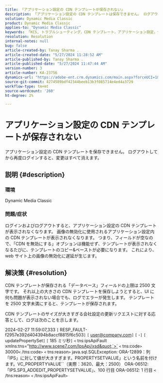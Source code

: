 ```yaml
---
title: 「アプリケーション設定の CDN テンプレートが保存されない」
description: 「アプリケーション設定の CDN テンプレートは保存できません。 ログアウトしてから再度ログインすると、変更はすべて消えます。」
solution: Dynamic Media Classic
product: Dynamic Media Classic
applies-to: "Dynamic Media Classic"
keywords: 「KCS, トラブルシューティング，CDN テンプレート，アプリケーション設定，保存されない，Adobe Dynamic Media Classic」
resolution: Resolution
internal-notes: null
bug: false
article-created-by: Tanay Sharma .
article-created-date: "5/27/2024 11:28:52 AM"
article-published-by: Tanay Sharma .
article-published-date: "5/27/2024 11:47:44 AM"
version-number: 3
article-number: KA-23756
dynamics-url: "https://adobe-ent.crm.dynamics.com/main.aspx?forceUCI=1&pagetype=entityrecord&etn=knowledgearticle&id=a3972c4b-1c1c-ef11-840b-6045bd006b25"
source-git-commit: 4274589bdf42344beeb13b3f085714e4ed4a3729
workflow-type: tm+mt
source-wordcount: '260'
ht-degree: 2%

---
```


# アプリケーション設定の CDN テンプレートが保存されない


アプリケーション設定の CDN テンプレートを保存できません。 ログアウトしてから再度ログインすると、変更はすべて消えます。

## 説明 {#description}


### 環境

Dynamic Media Classic

### 問題/症状

ログインおよびログアウトすると、アプリケーション設定の CDN テンプレートが表示されなくなります。 画像の無効化に使用されるアプリケーション設定内の CDN テンプレートが表示されなくなります。 つまり、フィールドが空なので、「CDN を無効にする」オプションは機能せず、テンプレートが表示されなくなるたびに、テンプレートのコピー&amp;ペーストが必要になります。 これにより、web サイト上の画像の無効化に遅延が生じます。


## 解決策 {#resolution}


CDN テンプレートが保存される「データベース」フィールドの上限は 2500 文字です。 それ以上の大きさの CDN テンプレートを保存しようとすると、UI に何も問題が表示されない場合でも、ログでエラーが発生します。 テンプレートを 2500 文字未満にすると、テンプレートが保存されます。



CDN テンプレートのサイズが大きすぎる会社設定の更新リクエストに対する応答として、ログは次のことを示します。

2024-02-27 11:59:07,333 `[` RESP_FAULT-f2957e392d404394b8accf8815f6c503`]`
`[` user@company.com`]`  `[` -`]`  `[` updatePropertySet`]`  `[` 185 ミリ秒`]`
`<` tns:ipsApiFault xmlns:tns=&quot;http://www.scene7.com/IpsApi/xsd&quot;`>` `<` tns:code`>` 30000`<` /tns:code`>` `<` tns:reason`>` java.sql.SQLException: ORA-12899：列「IPS」に対して値が大きすぎます。PROPERTYSETVALUE」という名前を付けます。VC_PROPERTYVALUE``（実際：3620、最大：2500） ORA-06512:「IPS.SP3_ADDEDIT_PROPERTYSETVALUE」、100 行目 ORA-06512: 1 行目
`<` /tns:reason`>` `<` /tns:ipsApiFault`>`
